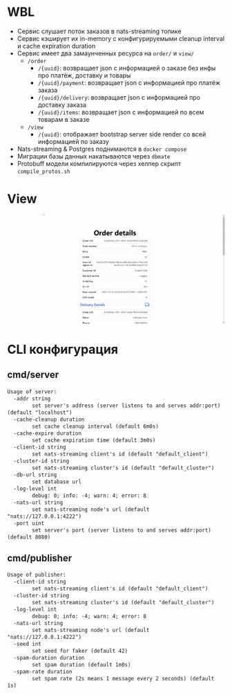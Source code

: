 # WBL
- Сервис слушает поток заказов в nats-streaming топике
- Сервис кэширует их in-memory с конфигурируемыми cleanup interval и cache expiration duration
- Сервис имеет два замаунченных ресурса на `order/` и `view/`
  - `/order`
    - `/{uuid}`: возвращает json с информацией о заказе без инфы про платёж, доставку и товары
    - `/{uuid}/payment`: возвращает json с информацией про платёж заказа
    - `/{uuid}/delivery`: возвращает json с информацией про доставку заказа
    - `/{uuid}/items`: возвращает json с информацией по всем товарам в заказе
  - `/view`
    - `/{uuid}`: отображает bootstrap server side render со всей информацией по заказу
- Nats-streaming & Postgres поднимаются в `docker compose`
- Миграции базы данных накатываются через `dbmate`
- Protobuff модели компилируются через хелпер скрипт `compile_protos.sh`
# View
![example_gif](https://raw.githubusercontent.com/yawkar/wbl0/media/media/ui-optimized.gif)

# CLI конфигурация
## cmd/server
```
Usage of server:
  -addr string
        set server's address (server listens to and serves addr:port) (default "localhost")
  -cache-cleanup duration
        set cache cleanup interval (default 6m0s)
  -cache-expire duration
        set cache expiration time (default 3m0s)
  -client-id string
        set nats-streaming client's id (default "default_client")
  -cluster-id string
        set nats-streaming cluster's id (default "default_cluster")
  -db-url string
        set database url
  -log-level int
        debug: 0; info: -4; warn: 4; error: 8
  -nats-url string
        set nats-streaming node's url (default "nats://127.0.0.1:4222")
  -port uint
        set server's port (server listens to and serves addr:port) (default 8080)
```
## cmd/publisher
```
Usage of publisher:
  -client-id string
        set nats-streaming client's id (default "default_client")
  -cluster-id string
        set nats-streaming cluster's id (default "default_cluster")
  -log-level int
        debug: 0; info: -4; warn: 4; error: 8
  -nats-url string
        set nats-streaming node's url (default "nats://127.0.0.1:4222")
  -seed int
        set seed for faker (default 42)
  -spam-duration duration
        set spam duration (default 1m0s)
  -spam-rate duration
        set spam rate (2s means 1 message every 2 seconds) (default 1s)
```
